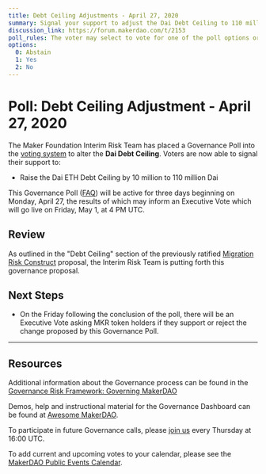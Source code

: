 ```yaml
---
title: Debt Ceiling Adjustments - April 27, 2020
summary: Signal your support to adjust the Dai Debt Ceiling to 110 million.
discussion_link: https://forum.makerdao.com/t/2153
poll_rules: The voter may select to vote for one of the poll options or they may elect to abstain from the poll entirely
options:
  0: Abstain
  1: Yes
  2: No
---
```


# Poll: Debt Ceiling Adjustment - April 27, 2020

The Maker Foundation Interim Risk Team has placed a Governance Poll into the [voting system](https://vote.makerdao.com/polling) to alter the **Dai Debt Ceiling**. Voters are now able to signal their support to:

- Raise the Dai ETH Debt Ceiling by 10 million to 110 million Dai

This Governance Poll ([FAQ](https://community-development.makerdao.com/makerdao-scd-faqs/scd-faqs/governance)) will be active for three days beginning on Monday, April 27, the results of which may inform an Executive Vote which will go live on Friday, May 1, at 4 PM UTC.

## Review

As outlined in the "Debt Ceiling" section of the previously ratified [Migration Risk Construct](https://vote.makerdao.com/polling-proposal/qmba2hpv3kcbjgzvlnv7xsogs3jenqdiqo3ffnktgqtepn) proposal, the Interim Risk Team is putting forth this governance proposal.

## Next Steps

- On the Friday following the conclusion of the poll, there will be an Executive Vote asking MKR token holders if they support or reject the change proposed by this Governance Poll.

---

## Resources

Additional information about the Governance process can be found in the [Governance Risk Framework: Governing MakerDAO](https://community-development.makerdao.com/governance/governance-risk-framework)

Demos, help and instructional material for the Governance Dashboard can be found at [Awesome MakerDAO](https://awesome.makerdao.com/#voting).

To participate in future Governance calls, please [join us](https://community-development.makerdao.com/governance/governance-and-risk-meetings) every Thursday at 16:00 UTC.

To add current and upcoming votes to your calendar, please see the [MakerDAO Public Events Calendar](https://calendar.google.com/calendar/embed?src=makerdao.com_3efhm2ghipksegl009ktniomdk%40group.calendar.google.com&ctz=America%2FLos_Angeles).
